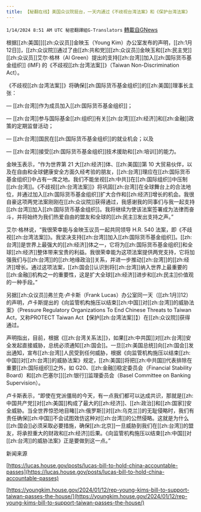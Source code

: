 ```yaml
---
title: 【秘翻在线】美国众议院挺台，一天内通过《不歧视台湾法案》和《保护台湾法案》
---
```

`1/14/2024 8:51 AM UTC 秘密翻譯組G-Translators` [轉載自GNews](https://gnews.org/articles/2217583)

根据[[zh:美国]][[zh:众议员]]金映玉（Young Kim）办公室发布的声明，[[zh:1月12日]]，[[zh:众议院]]通过了由[[zh:共和党]][[zh:众议员]]金映玉和[[zh:民主党]][[zh:众议员]]艾尔·格林（Al Green）提出的支持[[zh:台湾]]加入[[zh:国际货币基金组织]] (IMF) 的《不歧视[[zh:台湾法案]]》（Taiwan Non-Discrimination Act）。

《不歧视[[zh:台湾法案]]》将确保[[zh:国际货币基金组织]]的[[zh:美国]]理事长主张：

— [[zh:台湾]]作为成员加入[[zh:国际货币基金组织]]；

— [[zh:台湾]]参与国际基金[[zh:组织]]有关[[zh:台湾]][[zh:经济]]和[[zh:金融]]政策的定期监督活动；

— [[zh:台湾]]国民在[[zh:国际货币基金组织]]的就业机会；以及

— [[zh:台湾]]接受[[zh:国际货币基金组织]]技术援助和[[zh:培训]]的能力。

金映玉表示，“作为世界第 21 大[[zh:经济]]体、[[zh:美国]]第 10 大贸易伙伴，以及在自由和全球健康安全方面久经考验的朋友，[[zh:台湾]]理应在[[zh:国际货币基金组织]]中占有一席之地。我们不能坐视[[zh:中共]]在[[zh:国际组织]]中压制[[zh:台湾]]。《不歧视[[zh:台湾法案]]》将巩固[[zh:台湾]]在全球舞台上的合法地位，并通过加入[[zh:国际货币基金组织]]扩大合作和[[zh:经济]]增长的机会。我很自豪这项两党法案刚刚在[[zh:众议院]]获得通过，我感谢我的同事们与我一起支持[[zh:台湾]]加入[[zh:国际货币基金组织]]。我将继续为使该法案签署成为法律而奋斗，并将始终为我们热爱自由的盟友和全球的[[zh:民主]]发出支持之声。”

艾尔·格林说，“我很荣幸能与金映玉议员一起共同领导 H.R. 540 法案，即《不歧视[[zh:台湾法案]]》。我坚决支持[[zh:台湾]]加入[[zh:国际货币基金组织]]。[[zh:台湾]]是世界上最强大的[[zh:经济]]体之一，它将为[[zh:国际货币基金组织]]和全球[[zh:经济]]整体带来宝贵的利益。我很荣幸能为这项法案提供两党支持，它将加强我们与[[zh:台湾]]的[[zh:地缘政治]]关系，并进一步推动[[zh:台湾]]的[[zh:经济]]增长。通过这项法案，[[zh:国会]]认识到将[[zh:台湾]]纳入世界上最重要的[[zh:金融]]机构之一的重要性，这是扩大全球[[zh:经济]]进步和[[zh:民主]]价值观的一种手段。”

另据[[zh:众议员]]弗兰克·卢卡斯（Frank Lucas）办公室同一天（[[zh:1月]]12）的声明，卢卡斯提出的《向监管机构施压以结束[[zh:中国]]对[[zh:台湾]]的威胁法案》（Pressure Regulatory Organizations To End Chinese Threats to Taiwan Act，又称PROTECT Taiwan Act【保护[[zh:台湾法案]]】）在[[zh:众议院]]获得通过。

声明指出，﻿目前，根据《[[zh:台湾关系法]]》，如果[[zh:中共国]]对[[zh:台湾]]安全发起直接威胁，总统必须通知[[zh:国会]]。一旦[[zh:美国总统]]向[[zh:国会]]发出通知，宣布[[zh:台湾]]人民受到任何威胁，根据《向监管机构施压以结束[[zh:中国]]对[[zh:台湾]]的威胁法案》规定，[[zh:美国]]将把[[zh:中共国]]代表排除在重要[[zh:国际组织]]之外，如 G20、[[zh:金融]]稳定委员会（Financial Stability Board）和[[zh:巴塞尔]][[zh:银行]]监理委员会（Basel Committee on Banking Supervision）。

卢卡斯表示，“即使在党派僵局的今天，有一点我们都可以达成共识，那就是[[zh:中国共产党]]对[[zh:美国]]构成了最大的[[zh:经济]]、[[zh:政治]]和[[zh:国家]]安全威胁。当全世界惊恐地目睹[[zh:俄罗斯]]对[[zh:乌克兰]]的无耻侵略时，我们有责任确保[[zh:中国]]不会试图效仿这种对[[zh:台湾]]的公然侵略。这就是为什么[[zh:国会]]必须采取必要措施，确保[[zh:北京]]一旦威胁到我们在[[zh:台湾]]的盟友，将承担重大的财政和[[zh:经济]]后果。《向监管机构施压以结束[[zh:中国]]对[[zh:台湾]]的威胁法案》正是要做到这一点。”

新闻来源

[https://lucas.house.gov/posts/lucas-bill-to-hold-china-accountable-passes](https://lucas.house.gov/posts/lucas-bill-to-hold-china-accountable-passes)

[https://youngkim.house.gov/2024/01/12/rep-young-kims-bill-to-support-taiwan-passes-the-house/](https://youngkim.house.gov/2024/01/12/rep-young-kims-bill-to-support-taiwan-passes-the-house/)
